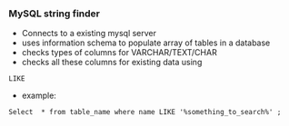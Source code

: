 ### MySQL string finder 

- Connects to a existing mysql server
- uses information schema to populate array of tables in a database
- checks types of columns for VARCHAR/TEXT/CHAR
- checks all these columns for existing data using

``` LIKE ```

- example:

``` Select  * from table_name where name LIKE '%something_to_search%' ; ```